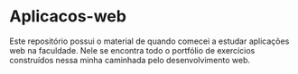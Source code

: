 # Aplicacos-web
Este repositório possui o material de quando comecei a estudar aplicações web na faculdade. Nele se encontra todo o portfólio de exercícios construídos nessa minha caminhada pelo desenvolvimento web. 
